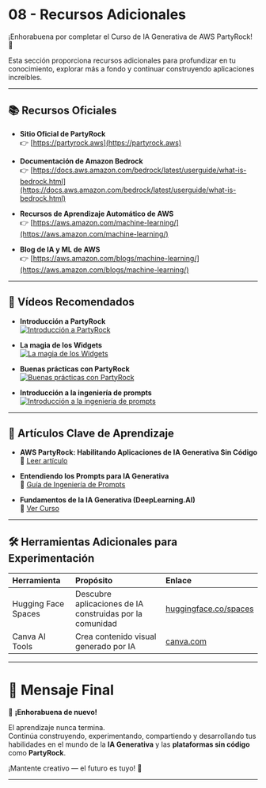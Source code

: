 # 08 - Recursos Adicionales

¡Enhorabuena por completar el Curso de IA Generativa de AWS PartyRock! 🎉

Esta sección proporciona recursos adicionales para profundizar en tu conocimiento, explorar más a fondo y continuar construyendo aplicaciones increíbles.

---

## 📚 Recursos Oficiales

- **Sitio Oficial de PartyRock**  
👉 [https://partyrock.aws](https://partyrock.aws)

- **Documentación de Amazon Bedrock**  
👉 [https://docs.aws.amazon.com/bedrock/latest/userguide/what-is-bedrock.html](https://docs.aws.amazon.com/bedrock/latest/userguide/what-is-bedrock.html)

- **Recursos de Aprendizaje Automático de AWS**  
👉 [https://aws.amazon.com/machine-learning/](https://aws.amazon.com/machine-learning/)

- **Blog de IA y ML de AWS**  
👉 [https://aws.amazon.com/blogs/machine-learning/](https://aws.amazon.com/blogs/machine-learning/)

---

## 🎥 Vídeos Recomendados

- **Introducción a PartyRock**  
[![Introducción a PartyRock](https://img.youtube.com/vi/enVMvlcyMMc/0.jpg)](https://youtu.be/enVMvlcyMMc "Introducción a PartyRock")

- **La magia de los Widgets**  
[![La magia de los Widgets](https://img.youtube.com/vi/gOdO9ncg5Ns/0.jpg)](https://youtu.be/gOdO9ncg5Ns "La magia de los Widgets")

- **Buenas prácticas con PartyRock**  
[![Buenas prácticas con PartyRock](https://img.youtube.com/vi/7Vyzb-mKZ04/0.jpg)](https://youtu.be/7Vyzb-mKZ04 "Buenas prácticas con PartyRock")

- **Introducción a la ingeniería de prompts**  
[![Introducción a la ingeniería de prompts](https://img.youtube.com/vi/lOAbUdcryek/0.jpg)](https://youtu.be/lOAbUdcryek "Introducción a la ingeniería de prompts")

---

## 🧠 Artículos Clave de Aprendizaje

- **AWS PartyRock: Habilitando Aplicaciones de IA Generativa Sin Código**  
📰 [Leer artículo](https://aws.amazon.com/blogs/machine-learning/introducing-partyrock-build-generative-ai-apps-without-writing-code/)

- **Entendiendo los Prompts para IA Generativa**  
📰 [Guía de Ingeniería de Prompts](https://www.promptingguide.ai/)

- **Fundamentos de la IA Generativa (DeepLearning.AI)**  
📰 [Ver Curso](https://www.deeplearning.ai/short-courses/generative-ai/)

---

## 🛠️ Herramientas Adicionales para Experimentación

| Herramienta | Propósito | Enlace |
|:-----|:--------|:-----|
| Hugging Face Spaces | Descubre aplicaciones de IA construidas por la comunidad | [huggingface.co/spaces](https://huggingface.co/spaces) |
| Canva AI Tools | Crea contenido visual generado por IA | [canva.com](https://www.canva.com/ai-tools/) |
---

# 🏁 Mensaje Final

🎉 **¡Enhorabuena de nuevo!**

El aprendizaje nunca termina.  
Continúa construyendo, experimentando, compartiendo y desarrollando tus habilidades en el mundo de la **IA Generativa** y las **plataformas sin código** como **PartyRock**.

¡Mantente creativo — el futuro es tuyo! 🚀

---